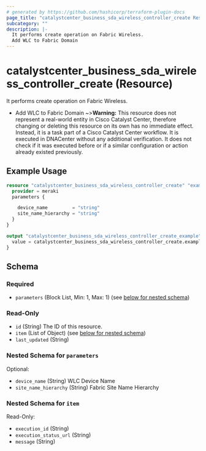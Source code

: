 ```yaml
---
# generated by https://github.com/hashicorp/terraform-plugin-docs
page_title: "catalystcenter_business_sda_wireless_controller_create Resource - terraform-provider-catalystcenter"
subcategory: ""
description: |-
  It performs create operation on Fabric Wireless.
  Add WLC to Fabric Domain
---
```


# catalystcenter_business_sda_wireless_controller_create (Resource)

It performs create operation on Fabric Wireless.

- Add WLC to Fabric Domain
~>**Warning:**
This resource does not represent a real-world entity in Cisco Catalyst Center, therefore changing or deleting this resource on its own has no immediate effect.
Instead, it is a task part of a Cisco Catalyst Center workflow. It is executed in DNACenter without any additional verification. It does not check if it was executed before or if a similar configuration or action already existed previously.

## Example Usage

```terraform
resource "catalystcenter_business_sda_wireless_controller_create" "example" {
  provider = meraki
  parameters {

    device_name         = "string"
    site_name_hierarchy = "string"
  }
}

output "catalystcenter_business_sda_wireless_controller_create_example" {
  value = catalystcenter_business_sda_wireless_controller_create.example
}
```

<!-- schema generated by tfplugindocs -->
## Schema

### Required

- `parameters` (Block List, Min: 1, Max: 1) (see [below for nested schema](#nestedblock--parameters))

### Read-Only

- `id` (String) The ID of this resource.
- `item` (List of Object) (see [below for nested schema](#nestedatt--item))
- `last_updated` (String)

<a id="nestedblock--parameters"></a>
### Nested Schema for `parameters`

Optional:

- `device_name` (String) WLC Device Name
- `site_name_hierarchy` (String) Fabric Site Name Hierarchy


<a id="nestedatt--item"></a>
### Nested Schema for `item`

Read-Only:

- `execution_id` (String)
- `execution_status_url` (String)
- `message` (String)
